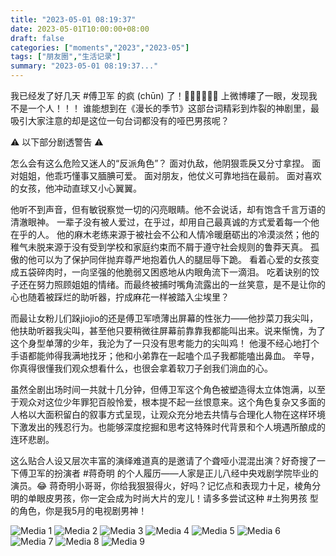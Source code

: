 ```yaml
---
title: "2023-05-01 08:19:37"
date: 2023-05-01T10:00:00+08:00
draft: false
categories: ["moments","2023","2023-05"]
tags: ["朋友圈","生活记录"]
summary: "2023-05-01 08:19:37..."
---
```


我已经发了好几天 #傅卫军 的疯 (chūn) 了！😵‍💫😵‍💫😵‍💫
上微博瞜了一眼，发现我不是一个人！！！
谁能想到在《漫长的季节》这部台词精彩到炸裂的神剧里，最吸引大家注意的却是这位一句台词都没有的哑巴男孩呢？

⚠ 以下部分剧透警告 ⚠

怎么会有这么危险又迷人的“反派角色”？
面对仇敌，他阴狠乖戾又分寸拿捏。
面对姐姐，他乖巧懂事又腼腆可爱。
面对朋友，他仗义可靠地挡在最前。
面对喜欢的女孩，他冲动直球又小心翼翼。

他听不到声音，但有敏锐察觉一切的闪亮眼睛。他不会说话，却有饱含千言万语的清澈眼神。
一辈子没有被人爱过，在乎过，却用自己最真诚的方式爱着每一个他在乎的人。
他的麻木老练来源于被社会不公和人情冷暖磨砺出的冷漠淡然；他的稚气未脱来源于没有受到学校和家庭约束而不屑于遵守社会规则的鲁莽天真。
孤傲的他可以为了保护同伴抛弃尊严地抱着仇人的腿屈辱下跪。
看着心爱的女孩变成五袋碎肉时，一向坚强的他脆弱又困惑地从内眼角流下一滴泪。
吃着诀别的饺子还在努力照顾姐姐的情绪。而最终被捕时嘴角流露出的一丝笑意，是不是让你的心也随着被踩烂的助听器，拧成麻花一样被踏入尘埃里？

而最让女粉儿们跺jiojio的还是傅卫军喷薄出屏幕的性张力——他抄菜刀我尖叫，他扶助听器我尖叫，甚至他只要稍微往屏幕前靠靠我都能叫出来。说来惭愧，为了这个身型单薄的少年，我沦为了一只没有思考能力的尖叫鸡！
他漫不经心地打个手语都能帅得我满地找牙；他和小弟靠在一起嗑个瓜子我都能嗑出鼻血。
辛导，你真得很懂我们观众想看什么，也很会拿着软刀子刽我们淌血的心。

虽然全剧出场时间一共就十几分钟，但傅卫军这个角色被塑造得太立体饱满，以至于观众对这位少年罪犯百般怜爱，根本提不起一丝恨意来。这个角色复杂又多面的人格以大面积留白的叙事方式呈现，让观众充分地去共情与合理化人物在这样环境下激发出的残忍行为。也能够深度挖掘和思考这特殊时代背景和个人境遇所酿成的连环悲剧。

这么贴合人设又层次丰富的演绎难道真的是邀请了个聋哑小混混出演？好奇搜了一下傅卫军的扮演者 #蒋奇明 的个人履历——人家是正儿八经中央戏剧学院毕业的演员。😂 蒋奇明小哥哥，你给我狠狠得火，好吗？记忆点和表现力十足，棱角分明的单眼皮男孩，你一定会成为时尚大片的宠儿！请多多尝试这种 #土狗男孩 型的角色，你是我5月的电视剧男神！

![Media 1](/Moments/photos/2023-05-01/202305010819370.jpg)
![Media 2](/Moments/photos/2023-05-01/202305010819371.jpg)
![Media 3](/Moments/photos/2023-05-01/202305010819372.jpg)
![Media 4](/Moments/photos/2023-05-01/202305010819373.jpg)
![Media 5](/Moments/photos/2023-05-01/202305010819374.jpg)
![Media 6](/Moments/photos/2023-05-01/202305010819375.jpg)
![Media 7](/Moments/photos/2023-05-01/202305010819376.jpg)
![Media 8](/Moments/photos/2023-05-01/202305010819377.jpg)
![Media 9](/Moments/photos/2023-05-01/202305010819378.jpg)

